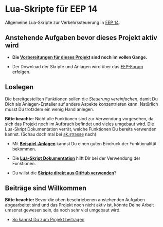 # Lua-Skripte für EEP 14

Allgemeine Lua-Skripte zur Verkehrssteuerung in [EEP 14](https://www.eepshopping.de).

## Anstehende Aufgaben bevor dieses Projekt aktiv wird

* __Die [Vorbereitungen für dieses Projekt](https://github.com/Andreas-Kreuz/ak-lua-skripte-fuer-eep/projects/2)
sind noch im vollen Gange.__

* Der Download der Skripte und Anlagen wird über das [EEP-Forum](https://www.eep-forum.de) erfolgen.

## Loslegen

Die bereitgestellten Funktionen sollen die _Steuerung vereinfachen_, damit Du Dich als Anlagen-Ersteller auf andere Aspekte konzentrieren kann.
Natürlich musst Du trotzdem ein wenig Hand anlegen.

__Bitte beachte__: Nicht alle Funktionen sind zur Verwendung vorgesehen, da sich das Projekt noch im Aufbruch befindet und vieles umgebaut wird. Die Lua-Skript Dokumentation verrät, welche Funktionen Du bereits verwenden kannst. (Schau doch mal bei [ak.strasse](LUA/ak/strasse) nach)

* Mit __[Beispiel-Anlagen](Resourcen/Anlagen/)__ kannst Du einen guten Eindruck der Funktionalität bekommen.

* Die __[Lua-Skript Dokumentation](LUA/ak/)__ hilft Dir bei der Verwendung der Funktionen.

* Du willst die __[Skripte direkt aus GitHub verwenden](doc/GITHUB_NUTZEN.md)__?


## Beiträge sind Willkommen
__Bitte beachte:__ Bevor die oben beschriebenen anstehenden Aufgaben abgearbeitet sind und das Projekt noch nicht aktiv ist, könnte Deine Arbeit umsonst gewesen sein, da noch sehr viel umgebaut wird.

* [So kannst Du zum Projekt beitragen](doc/CONTRIBUTING.md)
